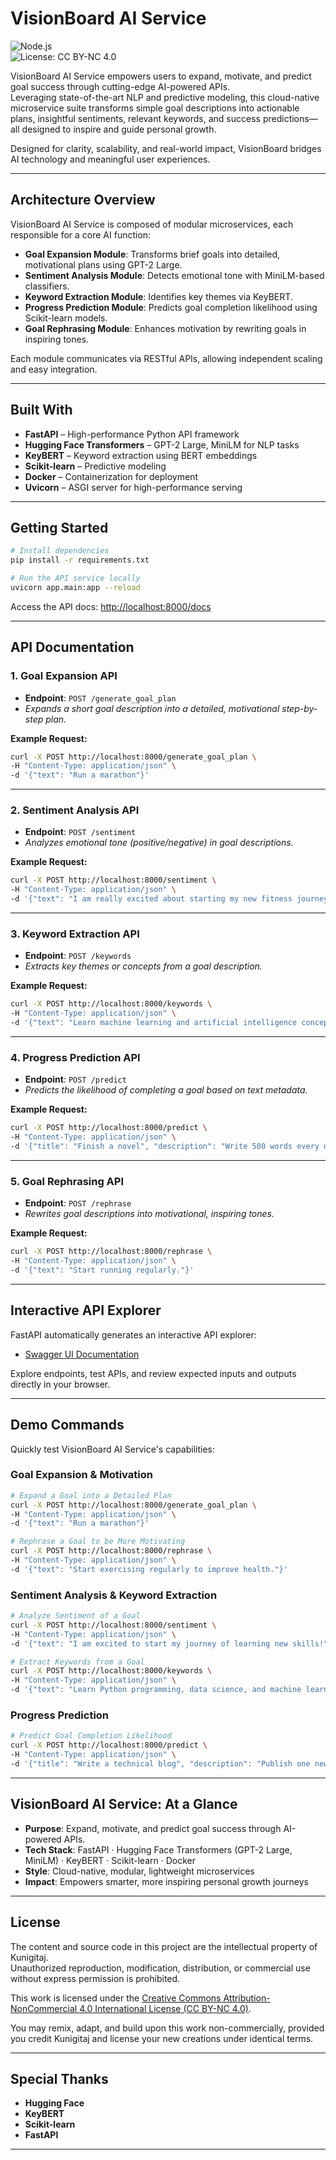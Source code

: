 # VisionBoard AI Service

![Node.js](https://img.shields.io/badge/Node.js-18.x-green)  
![License: CC BY-NC 4.0](https://img.shields.io/badge/License-CC%20BY--NC%204.0-lightgrey)

VisionBoard AI Service empowers users to expand, motivate, and predict goal success through cutting-edge AI-powered APIs.  
Leveraging state-of-the-art NLP and predictive modeling, this cloud-native microservice suite transforms simple goal descriptions into actionable plans, insightful sentiments, relevant keywords, and success predictions—all designed to inspire and guide personal growth.

Designed for clarity, scalability, and real-world impact, VisionBoard bridges AI technology and meaningful user experiences.

---

## Architecture Overview

VisionBoard AI Service is composed of modular microservices, each responsible for a core AI function:

- **Goal Expansion Module**: Transforms brief goals into detailed, motivational plans using GPT-2 Large.
- **Sentiment Analysis Module**: Detects emotional tone with MiniLM-based classifiers.
- **Keyword Extraction Module**: Identifies key themes via KeyBERT.
- **Progress Prediction Module**: Predicts goal completion likelihood using Scikit-learn models.
- **Goal Rephrasing Module**: Enhances motivation by rewriting goals in inspiring tones.

Each module communicates via RESTful APIs, allowing independent scaling and easy integration.

---

## Built With

- **FastAPI** – High-performance Python API framework  
- **Hugging Face Transformers** – GPT-2 Large, MiniLM for NLP tasks  
- **KeyBERT** – Keyword extraction using BERT embeddings  
- **Scikit-learn** – Predictive modeling  
- **Docker** – Containerization for deployment  
- **Uvicorn** – ASGI server for high-performance serving  

---

## Getting Started

```bash
# Install dependencies
pip install -r requirements.txt

# Run the API service locally
uvicorn app.main:app --reload
```

Access the API docs: [http://localhost:8000/docs](http://localhost:8000/docs)

---

## API Documentation

### 1. Goal Expansion API

- **Endpoint**: `POST /generate_goal_plan`  
- _Expands a short goal description into a detailed, motivational step-by-step plan._

**Example Request:**

```bash
curl -X POST http://localhost:8000/generate_goal_plan \
-H "Content-Type: application/json" \
-d '{"text": "Run a marathon"}'
```

---

### 2. Sentiment Analysis API

- **Endpoint**: `POST /sentiment`  
- _Analyzes emotional tone (positive/negative) in goal descriptions._

**Example Request:**

```bash
curl -X POST http://localhost:8000/sentiment \
-H "Content-Type: application/json" \
-d '{"text": "I am really excited about starting my new fitness journey!"}'
```

---

### 3. Keyword Extraction API

- **Endpoint**: `POST /keywords`  
- _Extracts key themes or concepts from a goal description._

**Example Request:**

```bash
curl -X POST http://localhost:8000/keywords \
-H "Content-Type: application/json" \
-d '{"text": "Learn machine learning and artificial intelligence concepts."}'
```

---

### 4. Progress Prediction API

- **Endpoint**: `POST /predict`  
- _Predicts the likelihood of completing a goal based on text metadata._

**Example Request:**

```bash
curl -X POST http://localhost:8000/predict \
-H "Content-Type: application/json" \
-d '{"title": "Finish a novel", "description": "Write 500 words every day for the next 6 months."}'
```

---

### 5. Goal Rephrasing API

- **Endpoint**: `POST /rephrase`  
- _Rewrites goal descriptions into motivational, inspiring tones._

**Example Request:**

```bash
curl -X POST http://localhost:8000/rephrase \
-H "Content-Type: application/json" \
-d '{"text": "Start running regularly."}'
```

---

## Interactive API Explorer

FastAPI automatically generates an interactive API explorer:

- [Swagger UI Documentation](http://localhost:8000/docs)

Explore endpoints, test APIs, and review expected inputs and outputs directly in your browser.

---

## Demo Commands

Quickly test VisionBoard AI Service's capabilities:

### Goal Expansion & Motivation

```bash
# Expand a Goal into a Detailed Plan
curl -X POST http://localhost:8000/generate_goal_plan \
-H "Content-Type: application/json" \
-d '{"text": "Run a marathon"}'

# Rephrase a Goal to be More Motivating
curl -X POST http://localhost:8000/rephrase \
-H "Content-Type: application/json" \
-d '{"text": "Start exercising regularly to improve health."}'
```

### Sentiment Analysis & Keyword Extraction

```bash
# Analyze Sentiment of a Goal
curl -X POST http://localhost:8000/sentiment \
-H "Content-Type: application/json" \
-d '{"text": "I am excited to start my journey of learning new skills!"}'

# Extract Keywords from a Goal
curl -X POST http://localhost:8000/keywords \
-H "Content-Type: application/json" \
-d '{"text": "Learn Python programming, data science, and machine learning."}'
```

### Progress Prediction

```bash
# Predict Goal Completion Likelihood
curl -X POST http://localhost:8000/predict \
-H "Content-Type: application/json" \
-d '{"title": "Write a technical blog", "description": "Publish one new blog post every week for six months."}'
```

---

## VisionBoard AI Service: At a Glance

- **Purpose**: Expand, motivate, and predict goal success through AI-powered APIs.  
- **Tech Stack**: FastAPI · Hugging Face Transformers (GPT-2 Large, MiniLM) · KeyBERT · Scikit-learn · Docker  
- **Style**: Cloud-native, modular, lightweight microservices  
- **Impact**: Empowers smarter, more inspiring personal growth journeys

---

## License

The content and source code in this project are the intellectual property of Kunigitaj.  
Unauthorized reproduction, modification, distribution, or commercial use without express permission is prohibited.

This work is licensed under the [Creative Commons Attribution-NonCommercial 4.0 International License (CC BY-NC 4.0)](https://creativecommons.org/licenses/by-nc/4.0/).

You may remix, adapt, and build upon this work non-commercially, provided you credit Kunigitaj and license your new creations under identical terms.

---

## Special Thanks

- **Hugging Face**  
- **KeyBERT**  
- **Scikit-learn**  
- **FastAPI**

---